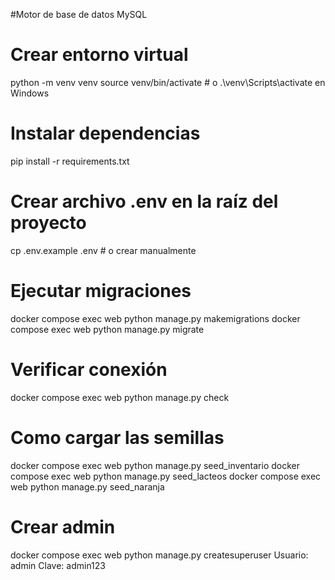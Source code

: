 #Motor de base de datos
MySQL

# Crear entorno virtual
python -m venv venv
source venv/bin/activate  # o .\venv\Scripts\activate en Windows

# Instalar dependencias
pip install -r requirements.txt

# Crear archivo .env en la raíz del proyecto
cp .env.example .env  # o crear manualmente

# Ejecutar migraciones
docker compose exec web python manage.py makemigrations
docker compose exec web python manage.py migrate

# Verificar conexión
docker compose exec web python manage.py check

# Como cargar las semillas
docker compose exec web python manage.py seed_inventario
docker compose exec web python manage.py seed_lacteos
docker compose exec web python manage.py seed_naranja

# Crear admin
docker compose exec web python manage.py createsuperuser
Usuario: admin
Clave: admin123
